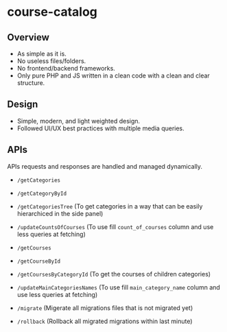 # course-catalog

## Overview
- As simple as it is.
- No useless files/folders.
- No frontend/backend frameworks.
- Only pure PHP and JS written in a clean code with a clean and clear structure.

## Design
- Simple, modern, and light weighted design.
- Followed UI/UX best practices with multiple media queries.

## APIs
APIs requests and responses are handled and managed dynamically.
- `/getCategories`
- `/getCategoryById`
- `/getCategoriesTree` (To get categories in a way that can be easily hierarchiced in the side panel)
- `/updateCountsOfCourses` (To use fill `count_of_courses` column and use less queries at fetching)
  
- `/getCourses`
- `/getCourseById`
- `/getCoursesByCategoryId` (To get the courses of children categories)
- `/updateMainCategoriesNames` (To use fill `main_category_name` column and use less queries at fetching)

- `/migrate` (Migerate all migrations files that is not migrated yet)
- `/rollback` (Rollback all migrated migrations within last minute)

  
